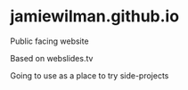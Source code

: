 # jamiewilman.github.io
Public facing website

Based on webslides.tv

Going to use as a place to try side-projects
